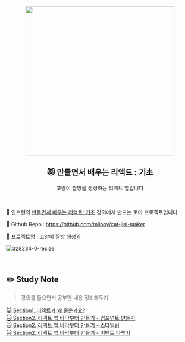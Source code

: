<div align="center">
  <img width="400px;" src="https://user-images.githubusercontent.com/3839771/149098759-6a7b4a16-5c7f-431e-8fb5-cc750fd527a2.jpeg"/>
</div>
<h2 align="center">😻 만들면서 배우는 리액트 : 기초</h2>
<p align="center">고양이 짤방을 생성하는 리액트 앱입니다</p>

<br>

📌 인프런의 [만들면서 배우는 리액트: 기초](https://www.inflearn.com/course/%EB%A7%8C%EB%93%A4%EB%A9%B4%EC%84%9C-%EB%B0%B0%EC%9A%B0%EB%8A%94-%EB%A6%AC%EC%95%A1%ED%8A%B8-%EA%B8%B0%EC%B4%88) 강의에서 만드는 토이 프로젝트입니다.

📌 Github Repo : https://github.com/milooy/cat-jjal-maker

📌 프로젝트명 : 고양이 짤방 생성기

![328234-0-resize](https://user-images.githubusercontent.com/3839771/149098995-0b89419a-58fb-494a-ade3-27aae5342553.gif)

<br>

## ✏️ Study Note

> 강의를 들으면서 공부한 내용 정리해두기

[🐱 Section1. 리액트가 왜 좋은가요?](https://github.com/mireyhgnay/cat-jjal-maker/blob/main/study-note/Section1.%20%EB%A6%AC%EC%95%A1%ED%8A%B8%EA%B0%80%20%EC%99%9C%20%EC%A2%8B%EC%9D%80%EA%B0%80%EC%9A%94%3F.md)  
[🐱 Section2. 리액트 앱 바닥부터 만들기 - 컴포넌트 만들기]()  
[🐱 Section2. 리액트 앱 바닥부터 만들기 - 스타일링]()  
[🐱 Section2. 리액트 앱 바닥부터 만들기 - 이벤트 다루기]()
